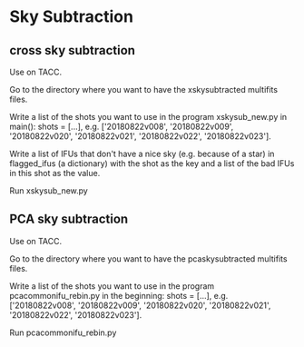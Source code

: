 # Sky Subtraction

## cross sky subtraction

Use on TACC.

Go to the directory where you want to have the xskysubtracted multifits files.

Write a list of the shots you want to use in the program xskysub_new.py in main(): shots = [...], e.g. ['20180822v008', '20180822v009', '20180822v020', '20180822v021', '20180822v022', '20180822v023'].

Write a list of IFUs that don't have a nice sky (e.g. because of a star) in flagged_ifus (a dictionary) with the shot as the key and a list of the bad IFUs in this shot as the value.

Run xskysub_new.py

## PCA sky subtraction

Use on TACC.

Go to the directory where you want to have the pcaskysubtracted multifits files.

Write a list of the shots you want to use in the program pcacommonifu_rebin.py in the beginning: shots = [...], e.g. ['20180822v008', '20180822v009', '20180822v020', '20180822v021', '20180822v022', '20180822v023'].

Run pcacommonifu_rebin.py
